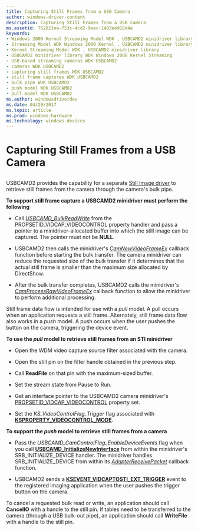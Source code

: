 ```yaml
---
title: Capturing Still Frames from a USB Camera
author: windows-driver-content
description: Capturing Still Frames from a USB Camera
ms.assetid: 762021ea-753c-4cd2-9eec-1403ee918d4e
keywords:
- Windows 2000 Kernel Streaming Model WDK , USBCAMD2 minidriver library
- Streaming Model WDK Windows 2000 Kernel , USBCAMD2 minidriver library
- Kernel Streaming Model WDK , USBCAMD2 minidriver library
- USBCAMD2 minidriver library WDK Windows 2000 Kernel Streaming
- USB-based streaming cameras WDK USBCAMD2
- cameras WDK USBCAMD2
- capturing still frames WDK USBCAMD2
- still frame captures WDK USBCAMD2
- bulk pipe WDK USBCAMD2
- push model WDK USBCAMD2
- pull model WDK USBCAMD2
ms.author: windowsdriverdev
ms.date: 04/20/2017
ms.topic: article
ms.prod: windows-hardware
ms.technology: windows-devices
---
```


# Capturing Still Frames from a USB Camera


## <a href="" id="ddk-using-bulk-pipes-to-retrieve-still-frames-from-the-camera-ksg"></a>


USBCAMD2 provides the capability for a separate [Still Image driver](https://msdn.microsoft.com/library/windows/hardware/ff548278) to retrieve still frames from the camera through the camera's bulk pipe.

****To support still frame capture a USBCAMD2 minidriver must perform the following****

-   Call [*USBCAMD\_BulkReadWrite*](https://msdn.microsoft.com/library/windows/hardware/ff568577) from the PROPSETID\_VIDCAP\_VIDEOCONTROL property handler and pass a pointer to a minidriver-allocated buffer into which the still image can be captured. The pointer must not be **NULL**.

-   USBCAMD2 then calls the minidriver's [*CamNewVideoFrameEx*](https://msdn.microsoft.com/library/windows/hardware/ff557620) callback function before starting the bulk transfer. The camera minidriver can reduce the requested size of the bulk transfer if it determines that the actual still frame is smaller than the maximum size allocated by DirectShow.

-   After the bulk transfer completes, USBCAMD2 calls the minidriver's [*CamProcessRawVideoFrameEx*](https://msdn.microsoft.com/library/windows/hardware/ff557625) callback function to allow the minidriver to perform additional processing.

Still frame data flow is intended for use with a *pull* model. A pull occurs when an application requests a still frame. Alternately, still frame data flow also works in a *push* model. A push occurs when the user pushes the button on the camera, triggering the device event.

****To use the** ***pull*** **model to retrieve still frames from an STI minidriver****

-   Open the WDM video capture source filter associated with the camera.

-   Open the still pin on the filter handle obtained in the previous step.

-   Call **ReadFile** on that pin with the maximum-sized buffer.

-   Set the stream state from Pause to Run.

-   Get an interface pointer to the USBCAMD2 camera minidriver's [PROPSETID\_VIDCAP\_VIDEOCONTROL](https://msdn.microsoft.com/library/windows/hardware/ff568120) property set.

-   Set the *KS\_VideoControlFlag\_Trigger* flag associated with [**KSPROPERTY\_VIDEOCONTROL\_MODE**](https://msdn.microsoft.com/library/windows/hardware/ff566042).

****To support the** ***push*** **model to retrieve still frames from a camera****

-   Pass the *USBCAMD\_CamControlFlag\_EnableDeviceEvents* flag when you call [**USBCAMD\_InitializeNewInterface**](https://msdn.microsoft.com/library/windows/hardware/ff568599) from within the minidriver's SRB\_INITIALIZE\_DEVICE handler. The minidriver handles SRB\_INITIALIZE\_DEVICE from within its [*AdapterReceivePacket*](https://msdn.microsoft.com/library/windows/hardware/ff554080) callback function.

-   USBCAMD2 sends a [**KSEVENT\_VIDCAPTOSTI\_EXT\_TRIGGER**](https://msdn.microsoft.com/library/windows/hardware/ff561912) event to the registered imaging application when the user pushes the trigger button on the camera.

To cancel a requested bulk read or write, an application should call **CancelIO** with a handle to the still pin. If tables need to be transferred to the camera (through a USB bulk-out pipe), an application should call **WriteFile** with a handle to the still pin.

 

 





